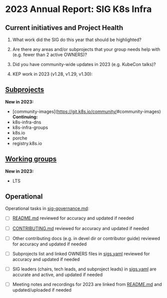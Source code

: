 # 2023 Annual Report: SIG K8s Infra

## Current initiatives and Project Health

1. What work did the SIG do this year that should be highlighted?

<!--
   Some example items that might be worth highlighting:
   - Major KEP advancement
   - Important initiatives that aren't tracked via KEPs
   - Paying down significant tech debt
   - Governance and leadership changes
-->

2. Are there any areas and/or subprojects that your group needs help with (e.g. fewer than 2 active OWNERS)?


3. Did you have community-wide updates in 2023 (e.g. KubeCon talks)?

<!--
  Examples include links to email, slides, or recordings.
-->

4. KEP work in 2023 (v1.28, v1.29, v1.30):
<!--
   TODO: Uncomment the following auto-generated list of KEPs, once reviewed & updated for correction.

   Note: This list is generated from the KEP metadata in kubernetes/enhancements repository.
      If you find any discrepancy in the generated list here, please check the KEP metadata.
      Please raise an issue in kubernetes/community, if the KEP metadata is correct but the generated list is incorrect.
-->

<!-- 

 -->

## [Subprojects](https://git.k8s.io/community/sig-k8s-infra#subprojects)


**New in 2023:**
  - [community-images](https://git.k8s.io/community/<no value>#community-images)
**Continuing:**
  - k8s-infra-dns
  - k8s-infra-groups
  - k8s.io
  - porche
  - registry.k8s.io

## [Working groups](https://git.k8s.io/community/sig-k8s-infra#working-groups)

**New in 2023:**
 - LTS

## Operational

Operational tasks in [sig-governance.md]:
- [ ] [README.md] reviewed for accuracy and updated if needed
- [ ] [CONTRIBUTING.md] reviewed for accuracy and updated if needed
- [ ] Other contributing docs (e.g. in devel dir or contributor guide) reviewed for accuracy and updated if needed
- [ ] Subprojects list and linked OWNERS files in [sigs.yaml] reviewed for accuracy and updated if needed
- [ ] SIG leaders (chairs, tech leads, and subproject leads) in [sigs.yaml] are accurate and active, and updated if needed
- [ ] Meeting notes and recordings for 2023 are linked from [README.md] and updated/uploaded if needed


[CONTRIBUTING.md]: https://git.k8s.io/community/sig-k8s-infra/CONTRIBUTING.md
[sig-governance.md]: https://git.k8s.io/community/committee-steering/governance/sig-governance.md
[README.md]: https://git.k8s.io/community/sig-k8s-infra/README.md
[sigs.yaml]: https://git.k8s.io/community/sigs.yaml
[devel]: https://git.k8s.io/community/contributors/devel/README.md
